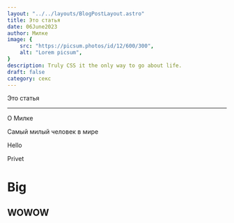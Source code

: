 ```yaml
---
layout: "../../layouts/BlogPostLayout.astro"
title: Это статья
date: 06June2023
author: Милке
image: {
    src: "https://picsum.photos/id/12/600/300",
    alt: "Lorem picsum",
}
description: Truly CSS it the only way to go about life.
draft: false
category: секс
---
```


Это статья

---

О Милке

Самый милый человек в мире

Hello

Privet

# Big

## WOWOW